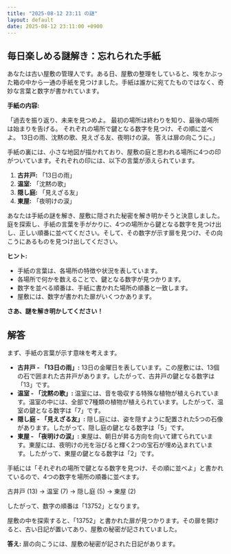 ```yaml
---
title: "2025-08-12 23:11 の謎"
layout: default
date: 2025-08-12 23:11:00 +0900
---
```

## 毎日楽しめる謎解き：忘れられた手紙

あなたは古い屋敷の管理人です。ある日、屋敷の整理をしていると、埃をかぶった箱の中から一通の手紙を見つけました。手紙は誰かに宛てたものではなく、奇妙な言葉と数字が書かれています。

**手紙の内容:**

「過去を振り返り、未来を見つめよ。
最初の場所は終わりを知り、最後の場所は始まりを告げる。
それぞれの場所で鍵となる数字を見つけ、その順に並べよ。
13日の雨、沈黙の歌、見えざる友、夜明けの涙。
答えは扉の向こうに。」

手紙の裏には、小さな地図が描かれており、屋敷の庭と思われる場所に4つの印がついています。それぞれの印には、以下の言葉が添えられています。

1.  **古井戸:** 「13日の雨」
2.  **温室:** 「沈黙の歌」
3.  **隠し庭:** 「見えざる友」
4.  **東屋:** 「夜明けの涙」

あなたは手紙の謎を解き、屋敷に隠された秘密を解き明かそうと決意しました。庭を探索し、手紙の言葉を手がかりに、4つの場所から鍵となる数字を見つけ出し、正しい順番に並べてください。そして、その数字が示す扉を見つけ、その向こうにあるものを見つけ出してください。

**ヒント:**

*   手紙の言葉は、各場所の特徴や状況を表しています。
*   各場所で何かを数えることで、鍵となる数字が見つかります。
*   数字を並べる順番は、手紙に書かれた場所の順番と一致します。
*   屋敷には、数字が書かれた扉がいくつかあります。

**さあ、謎を解き明かしてください！**

## 解答

まず、手紙の言葉が示す意味を考えます。

*   **古井戸 - 「13日の雨」:** 13日の金曜日を表しています。この屋敷には、13個の石で囲まれた古井戸があります。したがって、古井戸の鍵となる数字は「13」です。
*   **温室 - 「沈黙の歌」:** 温室には、音を吸収する特殊な植物が植えられています。温室の中には、全部で7種類の植物が植えられています。したがって、温室の鍵となる数字は「7」です。
*   **隠し庭 - 「見えざる友」:** 隠し庭には、姿を隠すように配置された5つの石像があります。したがって、隠し庭の鍵となる数字は「5」です。
*   **東屋 - 「夜明けの涙」:** 東屋は、朝日が昇る方向を向いて建てられています。東屋には、夜明けの光を浴びると輝く2つの宝石が埋め込まれています。したがって、東屋の鍵となる数字は「2」です。

手紙には「それぞれの場所で鍵となる数字を見つけ、その順に並べよ」と書かれているので、4つの数字を場所の順番に並べます。

古井戸 (13) → 温室 (7) → 隠し庭 (5) → 東屋 (2)

したがって、数字の順番は「13752」となります。

屋敷の中を探索すると、「13752」と書かれた扉が見つかります。その扉を開けると、古い日記が置いてあり、屋敷の秘密が記されていました。

**答え:** 扉の向こうには、屋敷の秘密が記された日記があります。
